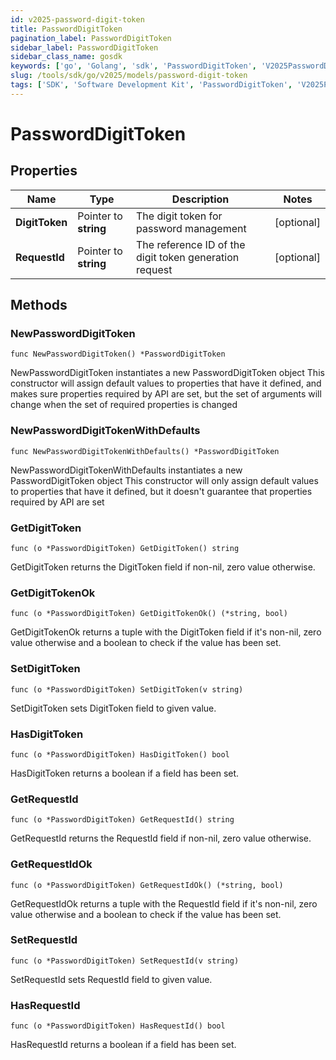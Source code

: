 ```yaml
---
id: v2025-password-digit-token
title: PasswordDigitToken
pagination_label: PasswordDigitToken
sidebar_label: PasswordDigitToken
sidebar_class_name: gosdk
keywords: ['go', 'Golang', 'sdk', 'PasswordDigitToken', 'V2025PasswordDigitToken'] 
slug: /tools/sdk/go/v2025/models/password-digit-token
tags: ['SDK', 'Software Development Kit', 'PasswordDigitToken', 'V2025PasswordDigitToken']
---
```


# PasswordDigitToken

## Properties

Name | Type | Description | Notes
------------ | ------------- | ------------- | -------------
**DigitToken** | Pointer to **string** | The digit token for password management | [optional] 
**RequestId** | Pointer to **string** | The reference ID of the digit token generation request | [optional] 

## Methods

### NewPasswordDigitToken

`func NewPasswordDigitToken() *PasswordDigitToken`

NewPasswordDigitToken instantiates a new PasswordDigitToken object
This constructor will assign default values to properties that have it defined,
and makes sure properties required by API are set, but the set of arguments
will change when the set of required properties is changed

### NewPasswordDigitTokenWithDefaults

`func NewPasswordDigitTokenWithDefaults() *PasswordDigitToken`

NewPasswordDigitTokenWithDefaults instantiates a new PasswordDigitToken object
This constructor will only assign default values to properties that have it defined,
but it doesn't guarantee that properties required by API are set

### GetDigitToken

`func (o *PasswordDigitToken) GetDigitToken() string`

GetDigitToken returns the DigitToken field if non-nil, zero value otherwise.

### GetDigitTokenOk

`func (o *PasswordDigitToken) GetDigitTokenOk() (*string, bool)`

GetDigitTokenOk returns a tuple with the DigitToken field if it's non-nil, zero value otherwise
and a boolean to check if the value has been set.

### SetDigitToken

`func (o *PasswordDigitToken) SetDigitToken(v string)`

SetDigitToken sets DigitToken field to given value.

### HasDigitToken

`func (o *PasswordDigitToken) HasDigitToken() bool`

HasDigitToken returns a boolean if a field has been set.

### GetRequestId

`func (o *PasswordDigitToken) GetRequestId() string`

GetRequestId returns the RequestId field if non-nil, zero value otherwise.

### GetRequestIdOk

`func (o *PasswordDigitToken) GetRequestIdOk() (*string, bool)`

GetRequestIdOk returns a tuple with the RequestId field if it's non-nil, zero value otherwise
and a boolean to check if the value has been set.

### SetRequestId

`func (o *PasswordDigitToken) SetRequestId(v string)`

SetRequestId sets RequestId field to given value.

### HasRequestId

`func (o *PasswordDigitToken) HasRequestId() bool`

HasRequestId returns a boolean if a field has been set.


